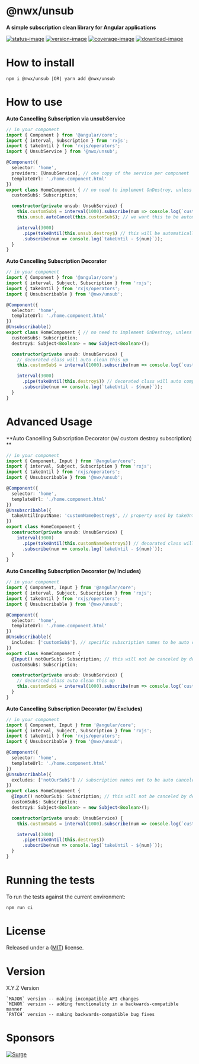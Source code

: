 # @nwx/unsub

**A simple subscription clean library for Angular applications**

[![status-image]][status-link]
[![version-image]][version-link]
[![coverage-image]][coverage-link]
[![download-image]][download-link]

# How to install

    npm i @nwx/unsub |OR| yarn add @nwx/unsub

# How to use

**Auto Cancelling Subscription via unsubService**

```typescript
// in your component
import { Component } from '@angular/core';
import { interval, Subscription } from 'rxjs';
import { takeUntil } from 'rxjs/operators';
import { UnsubService } from '@nwx/unsub';

@Component({
  selector: 'home',
  providers: [UnsubService], // one copy of the service per component
  templateUrl: './home.component.html'
})
export class HomeComponent { // no need to implement OnDestroy, unless needed for other clean ups
  customSub$: Subscription;

  constructor(private unsub: UnsubService) {
    this.customSub$ = interval(1000).subscribe(num => console.log(`customSub$ - ${num}`));
    this.unsub.autoCancel(this.customSub$); // we want this to be automatically cleaned up

    interval(3000)
      .pipe(takeUntil(this.unsub.destroy$) // this will be automatically completed and cleaned up
      .subscribe(num => console.log(`takeUntil - ${num}`));
  }
}
```

**Auto Cancelling Subscription Decorator**

```typescript
// in your component
import { Component } from '@angular/core';
import { interval, Subject, Subscription } from 'rxjs';
import { takeUntil } from 'rxjs/operators';
import { Unsubscribable } from '@nwx/unsub';

@Component({
  selector: 'home',
  templateUrl: './home.component.html'
})
@Unsubscribable()
export class HomeComponent { // no need to implement OnDestroy, unless needed for other clean ups
  customSub$: Subscription;
  destroy$: Subject<Boolean> = new Subject<Boolean>();

  constructor(private unsub: UnsubService) {
    // decorated class will auto clean this up
    this.customSub$ = interval(1000).subscribe(num => console.log(`customSub$ - ${num}`));

    interval(3000)
      .pipe(takeUntil(this.destroy$)) // decorated class will auto complete and clean this up
      .subscribe(num => console.log(`takeUntil - ${num}`));
  }
}
```

# Advanced Usage

**Auto Cancelling Subscription Decorator (w/ custom destroy subscription) **

```typescript
// in your component
import { Component, Input } from '@angular/core';
import { interval, Subject, Subscription } from 'rxjs';
import { takeUntil } from 'rxjs/operators';
import { Unsubscribable } from '@nwx/unsub';

@Component({
  selector: 'home',
  templateUrl: './home.component.html'
})
@Unsubscribable({
  takeUntilInputName: 'customNameDestroy$', // property used by takeUntil() - default is destroy$
})
export class HomeComponent {
  constructor(private unsub: UnsubService) {
    interval(3000)
      .pipe(takeUntil(this.customNameDestroy$)) // decorated class will auto complete and clean this up
      .subscribe(num => console.log(`takeUntil - ${num}`));
  }
}
```

**Auto Cancelling Subscription Decorator (w/ Includes)**

```typescript
// in your component
import { Component, Input } from '@angular/core';
import { interval, Subject, Subscription } from 'rxjs';
import { takeUntil } from 'rxjs/operators';
import { Unsubscribable } from '@nwx/unsub';

@Component({
  selector: 'home',
  templateUrl: './home.component.html'
})
@Unsubscribable({
  includes: ['customSub$'], // specific subscription names to be auto canceled
})
export class HomeComponent {
  @Input() notOurSub$: Subscription; // this will not be canceled by decorated class
  customSub$: Subscription;

  constructor(private unsub: UnsubService) {
    // decorated class auto clean this up
    this.customSub$ = interval(1000).subscribe(num => console.log(`customSub$ - ${num}`));
  }
}
```

**Auto Cancelling Subscription Decorator (w/ Excludes)**

```typescript
// in your component
import { Component, Input } from '@angular/core';
import { interval, Subject, Subscription } from 'rxjs';
import { takeUntil } from 'rxjs/operators';
import { Unsubscribable } from '@nwx/unsub';

@Component({
  selector: 'home',
  templateUrl: './home.component.html'
})
@Unsubscribable({
  excludes: ['notOurSub$'] // subscription names not to be auto canceled
})
export class HomeComponent {
  @Input() notOurSub$: Subscription; // this will not be canceled by decorated class, everything else will be auto canceled
  customSub$: Subscription;
  destroy$: Subject<Boolean> = new Subject<Boolean>();

  constructor(private unsub: UnsubService) {
    this.customSub$ = interval(1000).subscribe(num => console.log(`customSub$ - ${num}`));

    interval(3000)
      .pipe(takeUntil(this.destroy$))
      .subscribe(num => console.log(`takeUntil - ${num}`));
  }
}
```

# Running the tests

To run the tests against the current environment:

    npm run ci

# License

Released under a ([MIT](LICENSE)) license.

# Version

X.Y.Z Version

    `MAJOR` version -- making incompatible API changes
    `MINOR` version -- adding functionality in a backwards-compatible manner
    `PATCH` version -- making backwards-compatible bug fixes

[status-image]: https://secure.travis-ci.org/neekware/nwx-unsub.png?branch=master
[status-link]: http://travis-ci.org/neekware/nwx-unsub?branch=master
[version-image]: https://img.shields.io/npm/v/@nwx/unsub.svg
[version-link]: https://www.npmjs.com/package/@nwx/unsub
[coverage-image]: https://coveralls.io/repos/neekware/nwx-unsub/badge.svg
[coverage-link]: https://coveralls.io/r/neekware/nwx-unsub
[download-image]: https://img.shields.io/npm/dm/@nwx/unsub.svg
[download-link]: https://www.npmjs.com/package/@nwx/unsub

# Sponsors

[![Surge](https://www.surgeforward.com/wp-content/themes/understrap-master/images/logo.png)](https://github.com/surgeforward)
